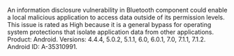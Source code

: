 An information disclosure vulnerability in Bluetooth component could enable a local malicious application to access data outside of its permission levels. This issue is rated as High because it is a general bypass for operating system protections that isolate application data from other applications. Product: Android. Versions: 4.4.4, 5.0.2, 5.1.1, 6.0, 6.0.1, 7.0, 7.1.1, 7.1.2. Android ID: A-35310991.